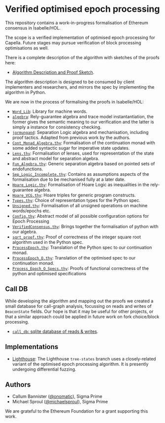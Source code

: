 Verified optimised epoch processing
===================================

This repository contains a work-in-progress formalisation of Ethereum consensus in Isabelle/HOL.

The scope is a verified implementation of optimised epoch processing for Capella. Future
stages may pursue verification of block processing optimisations as well.

There is a complete description of the algorithm with sketches of the proofs here:

- [Algorithm Description and Proof Sketch](./docs/description_and_informal_proof.md).

The algorithm description is designed to be consumed by client implementers and
researchers, and mirrors the spec by implementing the algorithm in Python.

We are now in the process of formalising the proofs in Isabelle/HOL:

- [`Word_Lib`](./Word_Lib): Library for machine words. 
- [`algebra`](./algebra): Rely-guarantee algebra and trace model instantantiation, the former gives the semantic meaning to our verification and the latter is simply a instance for consistency checking.
- [`jormungand`](./jormungand): Separation Logic algebra and mechanisation, including proof tactics. Adapted from previous work by the authors.
- [`Cont_Monad_Algebra.thy`](./Cont_Monad_Algebra.thy): Formalisation of the continuation monad with some added syntactic sugar for imperative state updates.
- [`Lens.thy`](./Lens.thy): Formalisation of lenses, used for representation of the state and abstract model for separation algebra.
- [`Fun_Algebra.thy`](./Fun_Algebra.thy): Generic separation algebra based on pointed sets of endofunctions. 
- [`Sep_Logic_Incomplete.thy`](./Sep_Logic_Incomplete.thy): Contains as assumptions aspects of the formalisation due to be mechanised fully at a later date. 
- [`Hoare_Logic.thy`](./Hoare_Logic.thy): Formalisation of Hoare Logic as inequalities in the rely-guarantee algebra.
- [`Hoare_VCG.thy`](./Hoare_VCG.thy): Hoare triples for generic program constructs. 
- [`Types.thy`](./Types.thy): Choice of representation types for the Python spec.
- [`Unsigned.thy`](./Unsigned.thy): Formalisation of all unsigned operations on machine words/epochs etc. 
- [`Config.thy`](./Config.thy): Abstract model of all possible configuration options for Epoch Processing
- [`VerifiedConsensus.thy`](./VerifiedConsensus.thy): Brings together the formalisation of python with our algebra. 
- [`sqrt_proof.thy`](./sqrt_proof.thy): Proof of correctness of the integer square root algorithm used in the Python spec.
- [`ProcessEpoch.thy`](./ProcessEpoch.thy): Translation of the Python spec to our continuation monad.
- [`ProcessEpoch_O.thy`](./ProcessEpoch_O.thy): Translation of the optimised spec to our continuation monad.
- [`Process_Epoch_O_Specs.thy`](./Process_Epoch_O_Specs.thy): Proofs of functional correctness of the python and optimised specifications

## Call DB

While developing the algorithm and mapping out the proofs we created a small database for call-graph
analysis, focussing on reads and writes of `BeaconState` fields. Our hope is that it may be useful
for other projects, or that a similar approach could be applied in future work on fork choice/block
processing.

- [`call_db`: sqlite database of reads & writes](./call_db/README.md).

## Implementations

- [Lighthouse][lighthouse_impl]: The Lighthouse `tree-states` branch uses a closely-related variant
  of the optimised epoch processing algorithm. It is presently undergoing differential fuzzing.

## Authors

- Callum Bannister ([@onomatic][]), Sigma Prime
- Michael Sproul ([@michaelsproul][]), Sigma Prime

We are grateful to the Ethereum Foundation for a grant supporting this work.




[@onomatic]: https://github.com/onomatic
[@michaelsproul]: https://github.com/michaelsproul
[lighthouse_impl]: https://github.com/sigp/lighthouse/blob/tree-states/consensus/state_processing/src/per_epoch_processing/single_pass.rs
